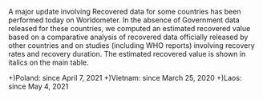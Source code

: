 A major update involving Recovered data for some countries has been performed today on Worldometer. In the absence of Government data released for these countries, we computed an estimated recovered value based on a comparative analysis of recovered data officially released by other countries and on studies (including WHO reports) involving recovery rates and recovery duration. The estimated recovered value is shown in italics on the main table.

+)Poland: since April 7, 2021
+)Vietnam: since March 25, 2020
+)Laos: since May 4, 2021
